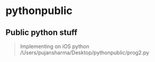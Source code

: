# pythonpublic
## Public python stuff
> Implementing on iOS
python /Users/pujansharma/Desktop/pythonpublic/prog2.py

